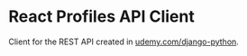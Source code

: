 # React Profiles API Client

Client for the REST API created in [udemy.com/django-python](http://udemy.com/django-python).
